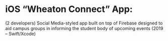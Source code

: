 # iOS “Wheaton Connect” App: 
(2 developers)
Social Media-styled app built on top of Firebase designed to aid campus groups 
in informing the student body of upcoming events (2019 – Swift/Xcode)
